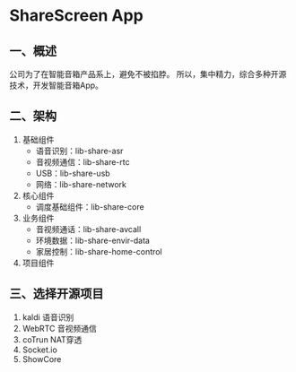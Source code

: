 # ShareScreen App

## 一、概述
公司为了在智能音箱产品系上，避免不被掐脖。
所以，集中精力，综合多种开源技术，开发智能音箱App。


## 二、架构

1. 基础组件
   *  语音识别：lib-share-asr
   *  音视频通信：lib-share-rtc
   *  USB：lib-share-usb
   *  网络：lib-share-network
2. 核心组件
   * 调度基础组件：lib-share-core
3. 业务组件
   * 音视频通话：lib-share-avcall
   * 环境数据：lib-share-envir-data
   * 家居控制：lib-share-home-control
4. 项目组件


## 三、选择开源项目
1. kaldi  语音识别
2. WebRTC 音视频通信
3. coTrun NAT穿透
4. Socket.io
5. ShowCore